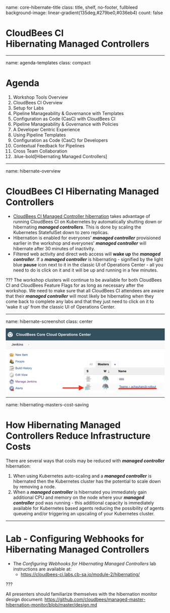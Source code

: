 name: core-hibernate-title
class: title, shelf, no-footer, fullbleed
background-image: linear-gradient(135deg,#279be0,#036eb4)
count: false

# CloudBees CI<br>Hibernating Managed Controllers

---
name: agenda-templates
class: compact

# Agenda

1. Workshop Tools Overview
2. CloudBees CI Overview
3. Setup for Labs
4. Pipeline Manageability & Governance with Templates
5. Configuration as Code (CasC) with CloudBees CI
6. Pipeline Manageability & Governance with Policies
7. A Developer Centric Experience
7. Using Pipeline Templates
8. Configuration as Code (CasC) for Developers
9. Contextual Feedback for Pipelines
10. Cross Team Collaboration
11. .blue-bold[Hibernating Managed Controllers]

---
name: hibernate-overview

# CloudBees CI Hibernating Managed Controllers

* [CloudBees CI Managed Controller hibernation](https://docs.cloudbees.com/docs/cloudbees-core/latest/cloud-admin-guide/managing-masters#_hibernation_in_managed_masters) takes advantage of running CloudBees CI on Kubernetes by automatically shutting down or hibernating ***managed controllers***. This is done by scaling the Kubernetes StatefulSet down to zero replicas.
* Hibernation is enabled for everyones' ***managed controller*** provisioned earlier in the workshop and everyones' ***managed controller*** will hibernate after 30 minutes of inactivity.
* Filtered web activity and direct web access will **wake up** the ***managed controller***. If a ***managed controller*** is hibernating - signified by the light blue **pause** icon next to it in the classic UI of Operations Center - all you need to do is click on it and it will be up and running in a few minutes.

???
The workshop clusters will continue to be available for both CloudBees CI and CloudBees Feature Flags for as long as necessary after the workshop. We need to make sure that all CloudBees CI attendees are aware that their ***managed controller*** will most likely be hibernating when they come back to complete any labs and that they just need to click on it to ‘wake it up’ from the classic UI of Operations Center.

---
name: hibernate-screenshot
class: center

![:scale 80%](img/hibernating-master.png)

---
name: hibernating-masters-cost-saving

# How Hibernating Managed Controllers Reduce Infrastructure Costs

There are several ways that costs may be reduced with ***managed controller*** hibernation:

1. When using Kubernetes auto-scaling and a ***managed controller*** is hibernated then the Kubernetes cluster has the potential to scale down by removing a node.
2. When a ***managed controller*** is hibernated you immediately gain additional CPU and memory on the node where your ***managed controller*** pod was running - this additional capacity is immediately available for Kubernetes based agents reducing the possibility of agents queueing and/or triggering an upscaling of your Kubernetes cluster. 

---

# Lab - Configuring Webhooks for Hibernating Managed Controllers

* The *Configuring Webhooks for Hibernating Managed Controllers* lab instructions are available at: 
  * https://cloudbees-ci.labs.cb-sa.io/module-2/hibernating/

???

All presenters should familiarize themselves with the hibernation monitor design document: https://github.com/cloudbees/managed-master-hibernation-monitor/blob/master/design.md 
